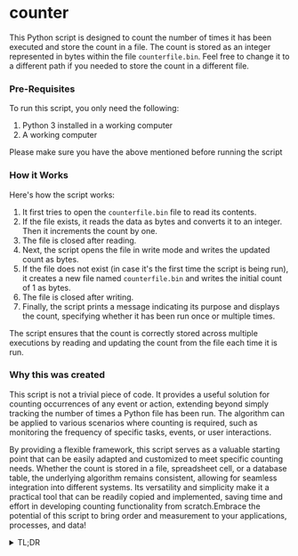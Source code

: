 # counter

This Python script is designed to count the number of times it has been executed and store the count in a file. The count is stored as an integer represented in bytes within the file `counterfile.bin`. Feel free to change it to a different path if you needed to store the count in a different file.


### Pre-Requisites

To run this script, you only need the following:

1. Python 3 installed in a working computer
2. A working computer

Please make sure you have the above mentioned before running the script


### How it Works

Here's how the script works:

1. It first tries to open the `counterfile.bin` file to read its contents.
2. If the file exists, it reads the data as bytes and converts it to an integer. Then it increments the count by one.
3. The file is closed after reading.
4. Next, the script opens the file in write mode and writes the updated count as bytes.
5. If the file does not exist (in case it's the first time the script is being run), it creates a new file named `counterfile.bin` and writes the initial count of 1 as bytes.
6. The file is closed after writing.
7. Finally, the script prints a message indicating its purpose and displays the count, specifying whether it has been run once or multiple times.

The script ensures that the count is correctly stored across multiple executions by reading and updating the count from the file each time it is run.


### Why this was created

This script is not a trivial piece of code. It provides a useful solution for counting occurrences of any event or action, extending beyond simply tracking the number of times a Python file has been run. The algorithm can be applied to various scenarios where counting is required, such as monitoring the frequency of specific tasks, events, or user interactions.

By providing a flexible framework, this script serves as a valuable starting point that can be easily adapted and customized to meet specific counting needs. Whether the count is stored in a file, spreadsheet cell, or a database table, the underlying algorithm remains consistent, allowing for seamless integration into different systems. Its versatility and simplicity make it a practical tool that can be readily copied and implemented, saving time and effort in developing counting functionality from scratch.Embrace the potential of this script to bring order and measurement to your applications, processes, and data!

<details>
<summary>TL;DR</summary>
This script can be used to count the occurrences of any event or action, not just the number of times a Python file has been run. The algorithm remains the same, whether the count is stored in a file, spreadsheet cell, or a database table. It serves as a convenient starting point that can be easily copied, pasted, and customized to suit your specific needs.
</details>
